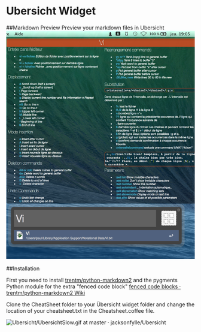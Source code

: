 # Ubersicht Widget

##Markdown Preview
Preview your markdown files in Ubersicht
![Ubersicht/PicturesWidget.png at master · jacksonfylle/Ubersicht](https://github.com/jacksonfylle/Ubersicht/blob/master/PicturesWidget.png)

##Installation

First you need to install [trentm/python-markdown2](https://github.com/trentm/python-markdown2) and the pygments Python module for the extra "fenced code block" [fenced code blocks · trentm/python-markdown2 Wiki](https://github.com/trentm/python-markdown2/wiki/fenced-code-blocks)

Clone the CheatSheet folder to your Übersicht widget folder and change the location of your cheatsheet.txt in the Cheatsheet.coffee file.

![Ubersicht/UbersichtSlow.gif at master · jacksonfylle/Ubersicht](https://github.com/jacksonfylle/Ubersicht/blob/master/UbersichtSlow.gif)
